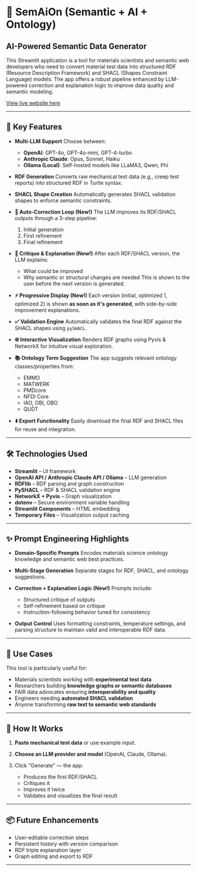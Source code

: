 # 🧪 SemAiOn (Semantic + AI + Ontology)

## AI-Powered Semantic Data Generator

This Streamlit application is a tool for materials scientists and semantic web developers who need to convert material test data into structured RDF (Resource Description Framework) and SHACL (Shapes Constraint Language) models. The app offers a robust pipeline enhanced by LLM-powered correction and explanation logic to improve data quality and semantic modeling.

[View live website here](https://llm-rdf-shacl-creation-5623b0cfb7c0.herokuapp.com/)

---

## 🚀 Key Features

- **Multi-LLM Support**
  Choose between:

  - **OpenAI**: GPT-4o, GPT-4o-mini, GPT-4-turbo
  - **Anthropic Claude**: Opus, Sonnet, Haiku
  - **Ollama (Local)**: Self-hosted models like LLaMA3, Qwen, Phi

- **RDF Generation**
  Converts raw mechanical test data (e.g., creep test reports) into structured RDF in Turtle syntax.

- **SHACL Shape Creation**
  Automatically generates SHACL validation shapes to enforce semantic constraints.

- **🔁 Auto-Correction Loop (New!)**
  The LLM improves its RDF/SHACL outputs through a 3-step pipeline:

  1. Initial generation
  2. First refinement
  3. Final refinement

- **🧠 Critique & Explanation (New!)**
  After each RDF/SHACL version, the LLM explains:

  - What could be improved
  - Why semantic or structural changes are needed
    This is shown to the user before the next version is generated.

- **⚡ Progressive Display (New!)**
  Each version (initial, optimized 1, optimized 2) is shown **as soon as it's generated**, with side-by-side improvement explanations.

- **✅ Validation Engine**
  Automatically validates the final RDF against the SHACL shapes using `pySHACL`.

- **🌐 Interactive Visualization**
  Renders RDF graphs using Pyvis & NetworkX for intuitive visual exploration.

- **📚 Ontology Term Suggestion**
  The app suggests relevant ontology classes/properties from:

  - EMMO
  - MATWERK
  - PMDcore
  - NFDI Core
  - IAO, OBI, OBO
  - QUDT

- **⬇️ Export Functionality**
  Easily download the final RDF and SHACL files for reuse and integration.

---

## 🛠 Technologies Used

- **Streamlit** – UI framework
- **OpenAI API / Anthropic Claude API / Ollama** – LLM generation
- **RDFlib** – RDF parsing and graph construction
- **PySHACL** – RDF & SHACL validation engine
- **NetworkX + Pyvis** – Graph visualization
- **dotenv** – Secure environment variable handling
- **Streamlit Components** – HTML embedding
- **Temporary Files** – Visualization output caching

---

## ✨ Prompt Engineering Highlights

- **Domain-Specific Prompts**
  Encodes materials science ontology knowledge and semantic web best practices.

- **Multi-Stage Generation**
  Separate stages for RDF, SHACL, and ontology suggestions.

- **Correction + Explanation Logic (New!)**
  Prompts include:

  - Structured critique of outputs
  - Self-refinement based on critique
  - Instruction-following behavior tuned for consistency

- **Output Control**
  Uses formatting constraints, temperature settings, and parsing structure to maintain valid and interoperable RDF data.

---

## 🧪 Use Cases

This tool is particularly useful for:

- Materials scientists working with **experimental test data**
- Researchers building **knowledge graphs or semantic databases**
- FAIR data advocates ensuring **interoperability and quality**
- Engineers needing **automated SHACL validation**
- Anyone transforming **raw text to semantic web standards**

---

## 🧩 How It Works

1. **Paste mechanical test data** or use example input.
2. **Choose an LLM provider and model** (OpenAI, Claude, Ollama).
3. Click "Generate" — the app:

   - Produces the first RDF/SHACL
   - Critiques it
   - Improves it twice
   - Validates and visualizes the final result

---

## 📦 Future Enhancements

- User-editable correction steps
- Persistent history with version comparison
- RDF triple explanation layer
- Graph editing and export to RDF

---
